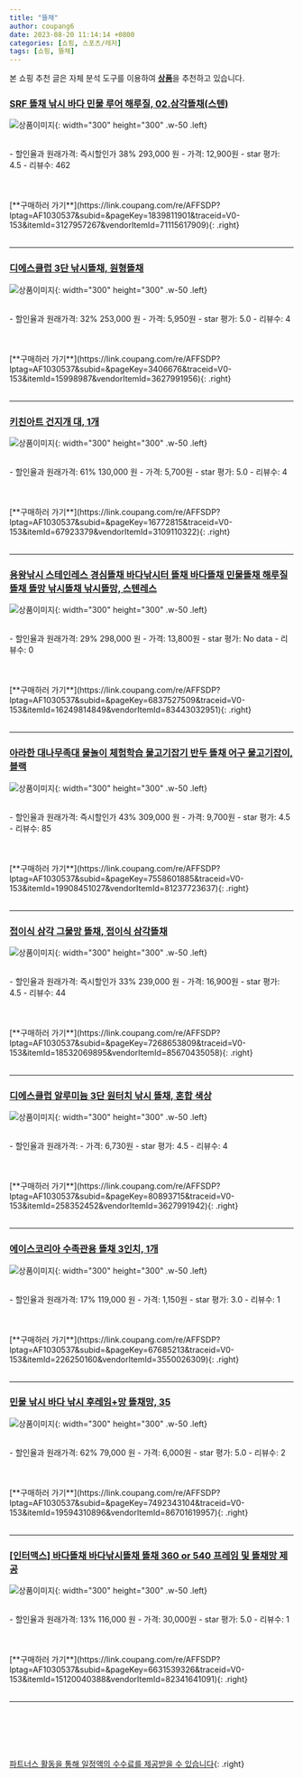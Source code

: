 ```yaml
---
title: "뜰채"
author: coupang6
date: 2023-08-20 11:14:14 +0800
categories: [쇼핑, 스포츠/레저]
tags: [쇼핑, 뜰채]
---
```


본 쇼핑 추천 글은 자체 분석 도구를 이용하여 [**상품**](https://link.coupang.com/a/bao1ui)을 추천하고 있습니다.

### [SRF 뜰채 낚시 바다 민물 루어 해루질, 02.삼각뜰채(스텐)](https://link.coupang.com/re/AFFSDP?lptag=AF1030537&subid=&pageKey=1839811901&traceid=V0-153&itemId=3127957267&vendorItemId=71115617909)

![상품이미지](https://thumbnail9.coupangcdn.com/thumbnails/remote/230x230ex/image/vendor_inventory/eb87/3c79e8cff05fde4bc7bc0f74b40f00a362e2bd5e83ac797f0250b6fbf76a.jpg){: width="300" height="300" .w-50 .left}


<br>
- 할인율과 원래가격: 즉시할인가 38%  293,000   원
- 가격: 12,900원
- star 평가: 4.5
- 리뷰수: 462
<br>
<br>
<br>
<br>
[**구매하러 가기**](https://link.coupang.com/re/AFFSDP?lptag=AF1030537&subid=&pageKey=1839811901&traceid=V0-153&itemId=3127957267&vendorItemId=71115617909){: .right}
<br>
<br>

---

### [디에스클럽 3단 낚시뜰채, 원형뜰채](https://link.coupang.com/re/AFFSDP?lptag=AF1030537&subid=&pageKey=3406676&traceid=V0-153&itemId=15998987&vendorItemId=3627991956)

![상품이미지](https://thumbnail8.coupangcdn.com/thumbnails/remote/230x230ex/image/product/image/vendoritem/2018/11/08/3627991956/676a10b5-0f48-447f-95f5-6eac67900b64.jpg){: width="300" height="300" .w-50 .left}


<br>
- 할인율과 원래가격: 32%  253,000   원
- 가격: 5,950원
- star 평가: 5.0
- 리뷰수: 4
<br>
<br>
<br>
<br>
[**구매하러 가기**](https://link.coupang.com/re/AFFSDP?lptag=AF1030537&subid=&pageKey=3406676&traceid=V0-153&itemId=15998987&vendorItemId=3627991956){: .right}
<br>
<br>

---

### [키친아트 건지개 대, 1개](https://link.coupang.com/re/AFFSDP?lptag=AF1030537&subid=&pageKey=16772815&traceid=V0-153&itemId=67923379&vendorItemId=3109110322)

![상품이미지](https://thumbnail7.coupangcdn.com/thumbnails/remote/230x230ex/image/retail/images/2017/03/14/11/6/084ddd27-a517-440d-a728-f4471294a02b.jpg){: width="300" height="300" .w-50 .left}


<br>
- 할인율과 원래가격: 61%  130,000   원
- 가격: 5,700원
- star 평가: 5.0
- 리뷰수: 4
<br>
<br>
<br>
<br>
[**구매하러 가기**](https://link.coupang.com/re/AFFSDP?lptag=AF1030537&subid=&pageKey=16772815&traceid=V0-153&itemId=67923379&vendorItemId=3109110322){: .right}
<br>
<br>

---

### [용왕낚시 스테인레스 경심뜰채 바다낚시터 뜰채 바다뜰채 민물뜰채 해루질뜰채 뜰망 낚시뜰채 낚시뜰망, 스텐레스](https://link.coupang.com/re/AFFSDP?lptag=AF1030537&subid=&pageKey=6837527509&traceid=V0-153&itemId=16249814849&vendorItemId=83443032951)

![상품이미지](https://thumbnail7.coupangcdn.com/thumbnails/remote/230x230ex/image/vendor_inventory/69e4/578c37e6b5585589cee782c9b1a52faf6ccf4a040852b53b84f1f349f317.JPG){: width="300" height="300" .w-50 .left}


<br>
- 할인율과 원래가격: 29%  298,000   원
- 가격: 13,800원
- star 평가: No data
- 리뷰수: 0
<br>
<br>
<br>
<br>
[**구매하러 가기**](https://link.coupang.com/re/AFFSDP?lptag=AF1030537&subid=&pageKey=6837527509&traceid=V0-153&itemId=16249814849&vendorItemId=83443032951){: .right}
<br>
<br>

---

### [아라한 대나무족대 물놀이 체험학습 물고기잡기 반두 뜰채 어구 물고기잡이, 블랙](https://link.coupang.com/re/AFFSDP?lptag=AF1030537&subid=&pageKey=7558601885&traceid=V0-153&itemId=19908451027&vendorItemId=81237723637)

![상품이미지](https://thumbnail10.coupangcdn.com/thumbnails/remote/230x230ex/image/vendor_inventory/eb3a/cff24be73456b9540f8c166497bba67fc46e5ede42fad8b1e75b3eec9c11.jpg){: width="300" height="300" .w-50 .left}


<br>
- 할인율과 원래가격: 즉시할인가 43%  309,000   원
- 가격: 9,700원
- star 평가: 4.5
- 리뷰수: 85
<br>
<br>
<br>
<br>
[**구매하러 가기**](https://link.coupang.com/re/AFFSDP?lptag=AF1030537&subid=&pageKey=7558601885&traceid=V0-153&itemId=19908451027&vendorItemId=81237723637){: .right}
<br>
<br>

---

### [접이식 삼각 그물망 뜰채, 접이식 삼각뜰채](https://link.coupang.com/re/AFFSDP?lptag=AF1030537&subid=&pageKey=7268653809&traceid=V0-153&itemId=18532069895&vendorItemId=85670435058)

![상품이미지](https://thumbnail8.coupangcdn.com/thumbnails/remote/230x230ex/image/vendor_inventory/f4a6/32ecff4aeb1b98de5d8013933b32c2b3a7f4522de06a30f820a141b86489.jpg){: width="300" height="300" .w-50 .left}


<br>
- 할인율과 원래가격: 즉시할인가 33%  239,000   원
- 가격: 16,900원
- star 평가: 4.5
- 리뷰수: 44
<br>
<br>
<br>
<br>
[**구매하러 가기**](https://link.coupang.com/re/AFFSDP?lptag=AF1030537&subid=&pageKey=7268653809&traceid=V0-153&itemId=18532069895&vendorItemId=85670435058){: .right}
<br>
<br>

---

### [디에스클럽 알루미늄 3단 원터치 낚시 뜰채, 혼합 색상](https://link.coupang.com/re/AFFSDP?lptag=AF1030537&subid=&pageKey=80893715&traceid=V0-153&itemId=258352452&vendorItemId=3627991942)

![상품이미지](https://thumbnail10.coupangcdn.com/thumbnails/remote/230x230ex/image/product/image/vendoritem/2018/11/01/3627991942/a4d53975-8b41-4767-b50b-7393c9b4bf26.jpg){: width="300" height="300" .w-50 .left}


<br>
- 할인율과 원래가격: 
- 가격: 6,730원
- star 평가: 4.5
- 리뷰수: 4
<br>
<br>
<br>
<br>
[**구매하러 가기**](https://link.coupang.com/re/AFFSDP?lptag=AF1030537&subid=&pageKey=80893715&traceid=V0-153&itemId=258352452&vendorItemId=3627991942){: .right}
<br>
<br>

---

### [에이스코리아 수족관용 뜰채 3인치, 1개](https://link.coupang.com/re/AFFSDP?lptag=AF1030537&subid=&pageKey=67685213&traceid=V0-153&itemId=226250160&vendorItemId=3550026309)

![상품이미지](https://thumbnail7.coupangcdn.com/thumbnails/remote/230x230ex/image/vendor_inventory/2110/ef3f53e4a20ded4a6afbbb42c82b73406231d94da4989cde432535acec8e.jpg){: width="300" height="300" .w-50 .left}


<br>
- 할인율과 원래가격: 17%  119,000   원
- 가격: 1,150원
- star 평가: 3.0
- 리뷰수: 1
<br>
<br>
<br>
<br>
[**구매하러 가기**](https://link.coupang.com/re/AFFSDP?lptag=AF1030537&subid=&pageKey=67685213&traceid=V0-153&itemId=226250160&vendorItemId=3550026309){: .right}
<br>
<br>

---

### [민물 낚시 바다 낚시 후레임+망 뜰채망, 35](https://link.coupang.com/re/AFFSDP?lptag=AF1030537&subid=&pageKey=7492343104&traceid=V0-153&itemId=19594310896&vendorItemId=86701619957)

![상품이미지](https://thumbnail6.coupangcdn.com/thumbnails/remote/230x230ex/image/vendor_inventory/729a/47877ed7b29310aeab810d5f99ea4c39fa52de0147d692258b32e0ecd64f.jpeg){: width="300" height="300" .w-50 .left}


<br>
- 할인율과 원래가격: 62%  79,000   원
- 가격: 6,000원
- star 평가: 5.0
- 리뷰수: 2
<br>
<br>
<br>
<br>
[**구매하러 가기**](https://link.coupang.com/re/AFFSDP?lptag=AF1030537&subid=&pageKey=7492343104&traceid=V0-153&itemId=19594310896&vendorItemId=86701619957){: .right}
<br>
<br>

---

### [[인터맥스] 바다뜰채 바다낚시뜰채 뜰채 360 or 540 프레임 및 뜰채망 제공](https://link.coupang.com/re/AFFSDP?lptag=AF1030537&subid=&pageKey=6631539326&traceid=V0-153&itemId=15120040388&vendorItemId=82341641091)

![상품이미지](https://thumbnail10.coupangcdn.com/thumbnails/remote/230x230ex/image/vendor_inventory/ece2/2082d02d94d03a5a0e7d44f468df1ecd0d5ca874ad8a30ca0ecde81091bc.jpg){: width="300" height="300" .w-50 .left}


<br>
- 할인율과 원래가격: 13%  116,000   원
- 가격: 30,000원
- star 평가: 5.0
- 리뷰수: 1
<br>
<br>
<br>
<br>
[**구매하러 가기**](https://link.coupang.com/re/AFFSDP?lptag=AF1030537&subid=&pageKey=6631539326&traceid=V0-153&itemId=15120040388&vendorItemId=82341641091){: .right}
<br>
<br>

---
<br><br><br><br><br> [파트너스 활동을 통해 일정액의 수수료를 제공받을 수 있습니다](https://link.coupang.com/a/bao1ui){: .right}